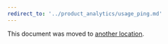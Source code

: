 ```yaml
---
redirect_to: '../product_analytics/usage_ping.md'
---
```


This document was moved to [another location](../product_analytics/usage_ping.md).
